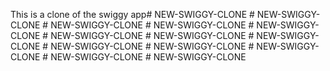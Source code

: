 This is a clone of the swiggy app#   N E W - S W I G G Y - C L O N E  
 #   N E W - S W I G G Y - C L O N E  
 #   N E W - S W I G G Y - C L O N E  
 #   N E W - S W I G G Y - C L O N E  
 #   N E W - S W I G G Y - C L O N E  
 #   N E W - S W I G G Y - C L O N E  
 #   N E W - S W I G G Y - C L O N E  
 #   N E W - S W I G G Y - C L O N E  
 #   N E W - S W I G G Y - C L O N E  
 #   N E W - S W I G G Y - C L O N E  
 #   N E W - S W I G G Y - C L O N E  
 #   N E W - S W I G G Y - C L O N E  
 #   N E W - S W I G G Y - C L O N E  
 